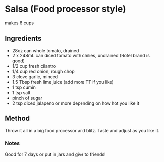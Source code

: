 # Salsa (Food processor style)

makes 6 cups

## Ingredients 

* 28oz can whole tomato, drained
* 2 x 248mL can diced tomato with chilies, undrained (Rotel brand is good)
* 1/2 cup fresh cilantro
* 1/4 cup red onion, rough chop
* 3 clove garlic, minced
* 1.5 Tbsp fresh lime juice (add more TT if you like)
* 1 tsp cumin
* 1 tsp salt
* pinch of sugar
* 2 tsp diced jalapeno or more depending on how hot you like it 

## Method

Throw it all in a big food processor and blitz. Taste and adjust as you like it.

### Notes

Good for 7 days or put in jars and give to friends!
